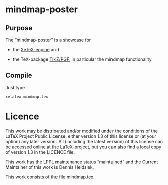 ﻿# mindmap-poster


## Purpose

The “mindmap-poster” is a showcase for

* the [XeTeX-engine](http://scripts.sil.org/XeTeX) and

* the TeX-package [TikZ/PGF](http://sourceforge.net/projects/pgf/), in particular the mindmap functionality.


## Compile

Just type

    xelatex mindmap.tex


# Licence

This work may be distributed and/or modified under the conditions of the LaTeX Project Public License, either version 1.3 of this license or (at your option) any later version. All (including the latest version) of this license can be accessed [online at the LaTeX-project](http://www.latex-project.org/lppl/), but you can also find a local copy of version 1.3 in the LICENCE file.

This work has the LPPL maintenance status “maintained” and the Current Maintainer of this work is Dennis Heidsiek.

This work consists of the file mindmap.tex.

<!-- and … and the derived files pig.sty. -->



